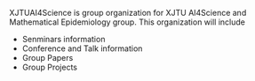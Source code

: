 XJTUAI4Science is group organization for XJTU AI4Science and Mathematical Epidemiology group. This organization will include

- Senminars information
- Conference and Talk information
- Group Papers
- Group Projects
